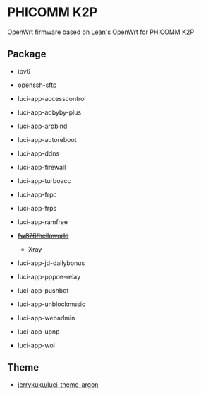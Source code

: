 # PHICOMM K2P

OpenWrt firmware based on [Lean's OpenWrt](https://github.com/coolsnowwolf/lede) for PHICOMM K2P

## Package

- ipv6

- openssh-sftp

- luci-app-accesscontrol

- luci-app-adbyby-plus

- luci-app-arpbind
  
- luci-app-autoreboot

- luci-app-ddns

- luci-app-firewall

- luci-app-turboacc

- luci-app-frpc
  
- luci-app-frps
  
- luci-app-ramfree

- ~~[fw876/helloworld](https://github.com/fw876/helloworld)~~

    - ~~Xray~~

- luci-app-jd-dailybonus

- luci-app-pppoe-relay

- luci-app-pushbot

- luci-app-unblockmusic

- luci-app-webadmin

- luci-app-upnp

- luci-app-wol

## Theme

- [jerrykuku/luci-theme-argon](https://github.com/jerrykuku/luci-theme-argon)
